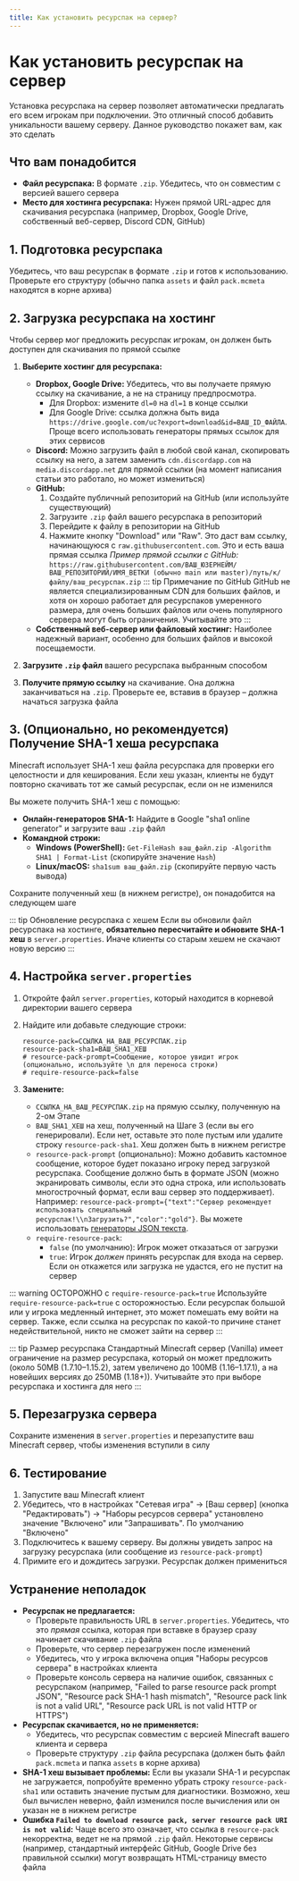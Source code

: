 ```yaml
---
title: Как установить ресурспак на сервер?
---
```


# Как установить ресурспак на сервер

Установка ресурспака на сервер позволяет автоматически предлагать его всем игрокам при подключении. Это отличный способ добавить уникальности вашему серверу. Данное руководство покажет вам, как это сделать

## Что вам понадобится

*   **Файл ресурспака:** В формате `.zip`. Убедитесь, что он совместим с версией вашего сервера
*   **Место для хостинга ресурспака:** Нужен прямой URL-адрес для скачивания ресурспака (например, Dropbox, Google Drive, собственный веб-сервер, Discord CDN, GitHub)

## 1. Подготовка ресурспака

Убедитесь, что ваш ресурспак в формате `.zip` и готов к использованию. Проверьте его структуру (обычно папка `assets` и файл `pack.mcmeta` находятся в корне архива)

## 2. Загрузка ресурспака на хостинг

Чтобы сервер мог предложить ресурспак игрокам, он должен быть доступен для скачивания по прямой ссылке

1.  **Выберите хостинг для ресурспака:**
    *   **Dropbox, Google Drive:** Убедитесь, что вы получаете прямую ссылку на скачивание, а не на страницу предпросмотра.
        *   Для Dropbox: измените `dl=0` на `dl=1` в конце ссылки
        *   Для Google Drive: ссылка должна быть вида `https://drive.google.com/uc?export=download&id=ВАШ_ID_ФАЙЛА`. Проще всего использовать генераторы прямых ссылок для этих сервисов
    *   **Discord:** Можно загрузить файл в любой свой канал, скопировать ссылку на него, а затем заменить `cdn.discordapp.com` на `media.discordapp.net` для прямой ссылки (на момент написания статьи это работало, но может измениться)
    *   **GitHub:**
        1.  Создайте публичный репозиторий на GitHub (или используйте существующий)
        2.  Загрузите `.zip` файл вашего ресурспака в репозиторий
        3.  Перейдите к файлу в репозитории на GitHub
        4.  Нажмите кнопку "Download" или "Raw". Это даст вам ссылку, начинающуюся с `raw.githubusercontent.com`. Это и есть ваша прямая ссылка
            *Пример прямой ссылки с GitHub:* `https://raw.githubusercontent.com/ВАШ_ЮЗЕРНЕЙМ/ВАШ_РЕПОЗИТОРИЙ/ИМЯ_ВЕТКИ (обычно main или master)/путь/к/файлу/ваш_ресурспак.zip`
        ::: tip Примечание по GitHub
        GitHub не является специализированным CDN для больших файлов, и хотя он хорошо работает для ресурспаков умеренного размера, для очень больших файлов или очень популярного сервера могут быть ограничения. Учитывайте это
        :::
    *   **Собственный веб-сервер или файловый хостинг:** Наиболее надежный вариант, особенно для больших файлов и высокой посещаемости.

2.  **Загрузите `.zip` файл** вашего ресурспака выбранным способом
3.  **Получите прямую ссылку** на скачивание. Она должна заканчиваться на `.zip`. Проверьте ее, вставив в браузер – должна начаться загрузка файла

## 3. (Опционально, но рекомендуется) Получение SHA-1 хеша ресурспака

Minecraft использует SHA-1 хеш файла ресурспака для проверки его целостности и для кеширования. Если хеш указан, клиенты не будут повторно скачивать тот же самый ресурспак, если он не изменился

Вы можете получить SHA-1 хеш с помощью:
*   **Онлайн-генераторов SHA-1:** Найдите в Google "sha1 online generator" и загрузите ваш `.zip` файл
*   **Командной строки:**
    *   **Windows (PowerShell):** `Get-FileHash ваш_файл.zip -Algorithm SHA1 | Format-List` (скопируйте значение `Hash`)
    *   **Linux/macOS:** `sha1sum ваш_файл.zip` (скопируйте первую часть вывода)

Сохраните полученный хеш (в нижнем регистре), он понадобится на следующем шаге

::: tip Обновление ресурспака с хешем
Если вы обновили файл ресурспака на хостинге, **обязательно пересчитайте и обновите SHA-1 хеш** в `server.properties`.
Иначе клиенты со старым хешем не скачают новую версию
:::

## 4. Настройка `server.properties`

1.  Откройте файл `server.properties`, который находится в корневой директории вашего сервера
2.  Найдите или добавьте следующие строки:

    ```properties
    resource-pack=ССЫЛКА_НА_ВАШ_РЕСУРСПАК.zip
    resource-pack-sha1=ВАШ_SHA1_ХЕШ
    # resource-pack-prompt=Сообщение, которое увидит игрок (опционально, используйте \n для переноса строки)
    # require-resource-pack=false
    ```

3.  **Замените:**
    *   `ССЫЛКА_НА_ВАШ_РЕСУРСПАК.zip` на прямую ссылку, полученную на 2-ом Этапе
    *   `ВАШ_SHA1_ХЕШ` на хеш, полученный на Шаге 3 (если вы его генерировали). Если нет, оставьте это поле пустым или удалите строку `resource-pack-sha1`. Хеш должен быть в нижнем регистре
    *   `resource-pack-prompt` (опционально): Можно добавить кастомное сообщение, которое будет показано игроку перед загрузкой ресурспака. Сообщение должно быть в формате JSON (можно экранировать символы, если это одна строка, или использовать многострочный формат, если ваш сервер это поддерживает). Например: `resource-pack-prompt={"text":"Сервер рекомендует использовать специальный ресурспак!\\nЗагрузить?","color":"gold"}`. Вы можете использовать [генераторы JSON текста](https://minecraft.tools/ru/json_text.php?json=Bisquit.Host%20%D0%BB%D1%83%D1%87%D1%88%D0%B8%D0%B9%20%D1%85%D0%BE%D1%81%D1%82%D0%B8%D0%BD%D0%B3).
    *   `require-resource-pack`:
        *   `false` (по умолчанию): Игрок может отказаться от загрузки
        *   `true`: Игрок *должен* принять ресурспак для входа на сервер. Если он откажется или загрузка не удастся, его не пустит на сервер

::: warning ОСТОРОЖНО с `require-resource-pack=true`
Используйте `require-resource-pack=true` с осторожностью. Если ресурспак большой или у игрока медленный интернет, это может помешать ему войти на сервер. Также, если ссылка на ресурспак по какой-то причине станет недействительной, никто не сможет зайти на сервер
:::

::: tip Размер ресурспака
Стандартный Minecraft сервер (Vanilla) имеет ограничение на размер ресурспака, который он может предложить (около 50MB (1.7.10–1.15.2), затем увеличено до 100MB (1.16–1.17.1), а на новейших версиях до 250MB (1.18+)). Учитывайте это при выборе ресурспака и хостинга для него
:::

## 5. Перезагрузка сервера

Сохраните изменения в `server.properties` и перезапустите ваш Minecraft сервер, чтобы изменения вступили в силу

## 6. Тестирование

1.  Запустите ваш Minecraft клиент
2.  Убедитесь, что в настройках "Сетевая игра" -> [Ваш сервер] (кнопка "Редактировать") -> "Наборы ресурсов сервера" установлено значение "Включено" или "Запрашивать". По умолчанию "Включено"
3.  Подключитесь к вашему серверу. Вы должны увидеть запрос на загрузку ресурспака (или сообщение из `resource-pack-prompt`)
4.  Примите его и дождитесь загрузки. Ресурспак должен примениться

## Устранение неполадок

*   **Ресурспак не предлагается:**
    *   Проверьте правильность URL в `server.properties`. Убедитесь, что это *прямая* ссылка, которая при вставке в браузер сразу начинает скачивание `.zip` файла
    *   Проверьте, что сервер перезагружен после изменений
    *   Убедитесь, что у игрока включена опция "Наборы ресурсов сервера" в настройках клиента
    *   Проверьте консоль сервера на наличие ошибок, связанных с ресурспаком (например, "Failed to parse resource pack prompt JSON", "Resource pack SHA-1 hash mismatch", "Resource pack link is not a valid URL", "Resource pack URL is not valid HTTP or HTTPS")
*   **Ресурспак скачивается, но не применяется:**
    *   Убедитесь, что ресурспак совместим с версией Minecraft вашего клиента и сервера
    *   Проверьте структуру `.zip` файла ресурспака (должен быть файл `pack.mcmeta` и папка `assets` в корне архива)
*   **SHA-1 хеш вызывает проблемы:** Если вы указали SHA-1 и ресурспак не загружается, попробуйте временно убрать строку `resource-pack-sha1` или оставить значение пустым для диагностики. Возможно, хеш был вычислен неверно, файл изменился после вычисления или он указан не в нижнем регистре
*   **Ошибка `Failed to download resource pack, server resource pack URI is not valid`:** Чаще всего это означает, что ссылка в `resource-pack` некорректна, ведет не на прямой `.zip` файл. Некоторые сервисы (например, стандартный интерфейс GitHub, Google Drive без правильной ссылки) могут возвращать HTML-страницу вместо файла
